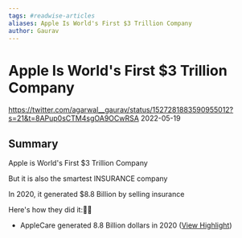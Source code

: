 ```yaml
---
tags: #readwise-articles
aliases: Apple Is World's First $3 Trillion Company
author: Gaurav
---
```

# Apple Is World's First $3 Trillion Company

https://twitter.com/agarwal__gaurav/status/1527281883590955012?s=21&t=8APup0sCTM4sgOA9OCwRSA
2022-05-19
## Summary
Apple is World's First $3 Trillion Company 

But it is also the smartest INSURANCE company 

In 2020, it generated $8.8 Billion by selling insurance 

Here's how they did it:🧵🧵

- AppleCare generated 8.8 Billion dollars in 2020 ([View Highlight](https://read.readwise.io/read/01haamfn70ezp6vvadqnn3z0tx))
